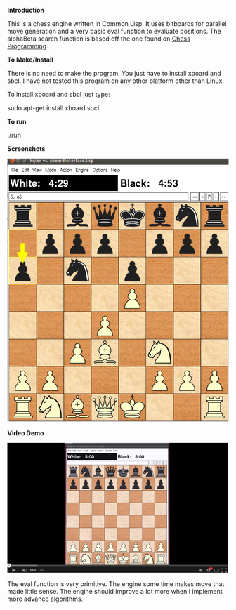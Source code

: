 **Introduction**

This is a chess engine written in Common Lisp. It uses bitboards for parallel move generation and a very basic eval function to evaluate positions. The alphaBeta search function is based off the one found on [Chess Programming](http://chessprogramming.wikispaces.com/Alpha-Beta).

**To Make/Install**

There is no need to make the program. You just have to install xboard and sbcl. I have not tested this program on any other platform other than Linux. 

To install xboard and sbcl just type:

sudo apt-get install xboard sbcl

**To run**

./run

**Screenshots**

![Alt text](https://github.com/markqian/Chess-engine-in-Lisp/blob/master/screenshots/screenshot.png)

**Video Demo**

[![Screenshot](https://github.com/markqian/Chess-engine-in-Lisp/blob/master/screenshots/screenshot2.png)](http://youtu.be/SzdItkudGLw)

The eval function is very primitive. The engine some time makes move that made little sense. The engine should improve a lot more when I implement more advance algorithms.










